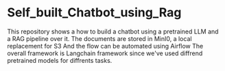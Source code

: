 # Self_built_Chatbot_using_Rag
This repository shows a how to build a chatbot using a pretrained LLM and a RAG pipeline over it. 
The documents are stored in MinI0, a local replacement for S3
And the flow can be automated using Airflow
The overall framework is Langchain framework since we've used diffrend pretrained models for diffrents tasks.  
